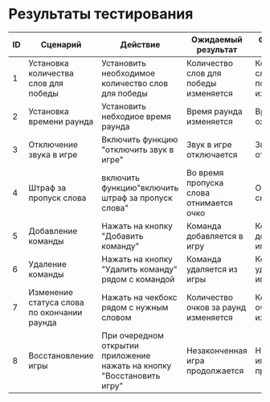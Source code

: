 # Результаты тестирования
| ID  | Сценарий | Действие | Ожидаемый результат | Фактический результат | Оценка |
| ------------- | ------------- | ------------- | ------------- | ------------- | ------------- |
| 1 | Установка количества слов для победы| Установить необходимое количество слов для победы| Количество слов для победы изменяется| Количество слов для победы изменяется | Пройден|
|2| Установка времени раунда| Установить небходиое время раунда| Время раунда изменяется| Время раунда ожидается | Пройден|
|3| Отключение звука в игре| Включить функцию "отключить звук в игре"| Звук в игре отключается| Звук в игре отключается | Пройден |
|4| Штраф за пропуск слова|включить функцию"включить штраф за пропуск слова"| Во время пропуска слова отнимается очко| Очки снимаются| Пройден|
|5| Добавление команды| Нажать на кнопку "Добавить команду" | Команда добавляется в игру| Команда добавляется в игру| Пройден|
|6| Удаление команды |Нажать на кнопку "Удалить команду" рядом с командой| Команда удаляется из игры| Команда удаляется из игры | Пройден|
|7| Изменение статуса слова по окончании раунда| Нажать на чекбокс рядом с нужным словом| Количество очков за раунд изменяется| Количество очков за раунд изменяется| Проден|
|8| Восстановление игры| При очередном открытии приложение нажать на кнопку "Восстановить игру"| Незаконченная игра продолжается| Незаконченная игра продолжается | Пройден|

